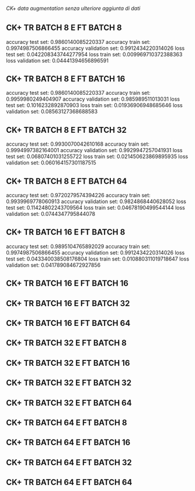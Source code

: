 

###### CK+ data augmentation senza ulteriore aggiunta di dati

## CK+ TR BATCH 8 E FT BATCH 8

accuracy test set: 0.9860140085220337
accuracy train set: 0.9974987506866455
accuracy validation set: 0.9912434220314026
loss test set: 0.042208343744277954
loss train set: 0.009969710372388363
loss validation set: 0.04441394656896591

## CK+ TR BATCH 8 E FT BATCH 16

accuracy test set: 0.9860140085220337
accuracy train set: 0.9959980249404907
accuracy validation set: 0.985989511013031
loss test set: 0.1016232892870903
loss train set: 0.01936906948685646
loss validation set: 0.08563127368688583

## CK+ TR BATCH 8 E FT BATCH 32

accuracy test set: 0.9930070042610168
accuracy train set: 0.9994997382164001
accuracy validation set: 0.9929947257041931
loss test set: 0.06807401031255722
loss train set: 0.021450623869895935
loss validation set: 0.060164157301187515

## CK+ TR BATCH 8 E FT BATCH 64

accuracy test set: 0.9720279574394226
accuracy train set: 0.9939969778060913
accuracy validation set: 0.9824868440628052
loss test set: 0.11424802243709564
loss train set: 0.04678190499544144
loss validation set: 0.0744347795844078

## CK+ TR BATCH 16 E FT BATCH 8

accuracy test set: 0.9895104765892029
accuracy train set: 0.9974987506866455
accuracy validation set: 0.9912434220314026
loss test set: 0.043340038508176804
loss train set: 0.010880311019718647
loss validation set: 0.041789084672927856

## CK+ TR BATCH 16 E FT BATCH 16

## CK+ TR BATCH 16 E FT BATCH 32

## CK+ TR BATCH 16 E FT BATCH 64

## CK+ TR BATCH 32 E FT BATCH 8

## CK+ TR BATCH 32 E FT BATCH 16

## CK+ TR BATCH 32 E FT BATCH 32


## CK+ TR BATCH 32 E FT BATCH 64

## CK+ TR BATCH 64 E FT BATCH 8

## CK+ TR BATCH 64 E FT BATCH 16

## CK+ TR BATCH 64 E FT BATCH 32

## CK+ TR BATCH 64 E FT BATCH 64